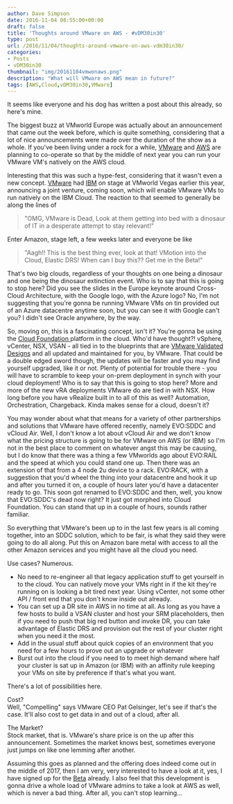 ```yaml
---
author: Dave Simpson
date: 2016-11-04 08:55:00+00:00
draft: false
title: 'Thoughts around VMware on AWS - #vDM30in30'
type: post
url: /2016/11/04/thoughts-around-vmware-on-aws-vdm30in30/
categories:
- Posts
- vDM30in30
thumbnail: "img/20161104vmwonaws.png"
description: "What will VMware on AWS mean in future?"
tags: [AWS,Cloud,vDM30in30,VMware]
---
```


It seems like everyone and his dog has written a post about this already, so here's mine.  
  
The biggest buzz at VMworld Europe was actually about an announcement that came out the week before, which is quite something, considering that a lot of nice announcements were made over the duration of the show as a whole. If you've been living under a rock for a while, [VMware](https://www.vmware.com/cloud-services/vmware-cloud-aws.html) and [AWS](https://aws.amazon.com/vmware/) are planning to co-operate so that by the middle of next year you can run your VMware VM's natively on the AWS cloud.  

Interesting that this was such a hype-fest, considering that it wasn't even a new concept. [VMware](http://www.vmware.com/radius/what-vmware-cloud-foundation-on-ibm-cloud-means-for-companies-globally/) had [IBM](https://www.ibm.com/cloud-computing/solutions/ibm-vmware/) on stage at VMworld Vegas earlier this year, announcing a joint venture, coming soon, which will enable VMware VMs to run natively on the IBM Cloud. The reaction to that seemed to generally be along the lines of  

> "OMG, VMware is Dead, Look at them getting into bed with a dinosaur of IT in a desperate attempt to stay relevant!" 

Enter Amazon, stage left, a few weeks later and everyone be like  

> "Aagh!! This is the best thing ever, look at that! VMotion into the Cloud, Elastic DRS! When can I buy this?? Get me in the Beta!"

That's two big clouds, regardless of your thoughts on one being a dinosaur and one being the dinosaur extinction event. Who is to say that this is going to stop here? Did you see the slides in the Europe keynote around Cross-Cloud Architecture, with the Google logo, with the Azure logo? No, I'm not suggesting that you're gonna be running VMware VMs on tin provided out of an Azure datacentre anytime soon, but you can see it with Google can't you? I didn't see Oracle anywhere, by the way.  
  
So, moving on, this is a fascinating concept, isn't it? You're gonna be using the [Cloud Foundation ](https://www.vmware.com/uk/products/cloud-foundation.html)platform in the cloud. Who'd have thought?! vSphere, vCenter, NSX, VSAN - all tied in to the blueprints that are [VMware Validated Designs](https://www.vmware.com/support/pubs/vmware-validated-design-pubs.html) and all updated and maintained for you, by VMware. That could be a double edged sword though, the updates will be faster and you may find yourself upgraded, like it or not. Plenty of potential for trouble there - you will have to scramble to keep your on-prem deployment in synch with your cloud deployment! Who is to say that this is going to stop here? More and more of the new vRA deployments VMware do are tied in with NSX. How long before you have vRealize built in to all of this as well? Automation, Orchestration, Chargeback. Kinda makes sense for a cloud, doesn't it?  
  
You may wonder about what that means for a variety of other partnerships and solutions that VMware have offered recently, namely EVO:SDDC and vCloud Air. Well, I don't know a lot about vCloud Air and we don't know what the pricing structure is going to be for VMware on AWS (or IBM) so I'm not in the best place to comment on whatever angst this may be causing, but I do know that there was a thing a few VMworlds ago about EVO:RAIL and the speed at which you could stand one up. Then there was an extension of that from a 4 node 2u device to a rack. EVO:RACK, with a suggestion that you'd wheel the thing into your datacentre and hook it up and after you turned it on, a couple of hours later you'd have a datacenter ready to go. This soon got renamed to EVO:SDDC and then, well, you know that EVO:SDDC's dead now right? It just got morphed into Cloud Foundation. You can stand that up in a couple of hours, sounds rather familiar.  
  
So everything that VMware's been up to in the last few years is all coming together, into an SDDC solution, which to be fair, is what they said they were going to do all along. Put this on Amazon bare metal with access to all the other Amazon services and you might have all the cloud you need.  
  
Use cases? Numerous.  

  * No need to re-engineer all that legacy application stuff to get yourself in to the cloud. You can natively move your VMs right in if the kit they're running on is looking a bit tired next year. Using vCenter, not some other API / front end that you don't know inside out already. 
  * You can set up a DR site in AWS in no time at all. As long as you have a few hosts to build a VSAN cluster and host your SRM placeholders, then if you need to push that big red button and invoke DR, you can take advantage of Elastic DRS and provision out the rest of your cluster right when you need it the most. 
  * Add in the usual stuff about quick copies of an environment that you need for a few hours to prove out an upgrade or whatever
  * Burst out into the cloud if you need to to meet high demand where half your cluster is sat up in Amazon (or IBM) with an affinity rule keeping your VMs on site by preference if that's what you want. 
  
There's a lot of possibilities here.    
  
Cost?  
Well, "Compelling" says VMware CEO Pat Gelsinger, let's see if that's the case. It'll also cost to get data in and out of a cloud, after all.  
  
The Market?  
Stock market, that is. VMware's share price is on the up after this announcement. Sometimes the market knows best, sometimes everyone just jumps on like one lemming after another.  
  
Assuming this goes as planned and the offering does indeed come out in the middle of 2017, then I am very, very interested to have a look at it, yes, I have signed up for the [Beta](http://learn.vmware.com/37941_REG) already. I also feel that this development is gonna drive a whole load of VMware admins to take a look at AWS as well, which is never a bad thing. After all, you can't stop learning...
